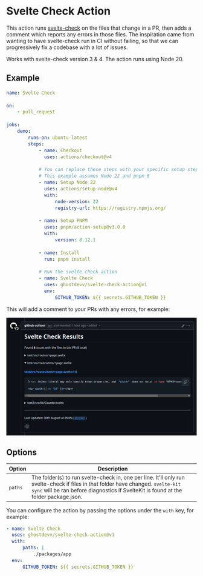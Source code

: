 # Svelte Check Action

This action runs [svelte-check](http://npmjs.com/svelte-check) on the files that change in a PR, then adds a comment which reports any errors in those files. The inspiration came from wanting to have svelte-check run in CI without failing, so that we can progressively fix a codebase with a lot of issues.

Works with svelte-check version 3 & 4. The action runs using Node 20.

## Example

```yaml
name: Svelte Check

on:
    - pull_request

jobs:
    demo:
        runs-on: ubuntu-latest
        steps:
            - name: Checkout
              uses: actions/checkout@v4

            # You can replace these steps with your specific setup steps
            # This example assumes Node 22 and pnpm 8
            - name: Setup Node 22
              uses: actions/setup-node@v4
              with:
                  node-version: 22
                  registry-url: https://registry.npmjs.org/

            - name: Setup PNPM
              uses: pnpm/action-setup@v3.0.0
              with:
                  version: 8.12.1

            - name: Install
              run: pnpm install

            # Run the svelte check action
            - name: Svelte Check
              uses: ghostdevv/svelte-check-action@v1
              env:
                  GITHUB_TOKEN: ${{ secrets.GITHUB_TOKEN }}
```

This will add a comment to your PRs with any errors, for example:

![example comment](./.github/example-comment.png)

## Options

| Option  | Description                                                                                                                                                                                                              |
| ------- | ------------------------------------------------------------------------------------------------------------------------------------------------------------------------------------------------------------------------ |
| `paths` | The folder(s) to run svelte-check in, one per line. It'll only run svelte-check if files in that folder have changed. `svelte-kit sync` will be ran before diagnostics if SvelteKit is found at the folder package.json. |

You can configure the action by passing the options under the `with` key, for example:

```yaml
- name: Svelte Check
  uses: ghostdevv/svelte-check-action@v1
  with:
      paths: |
          ./packages/app
  env:
      GITHUB_TOKEN: ${{ secrets.GITHUB_TOKEN }}
```
